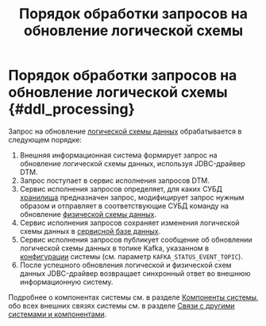 ﻿---
layout: default
title: Порядок обработки запросов на обновление логической схемы
nav_order: 1
parent: Связи с другими системами и компонентами
grand_parent: Обзор понятий, компонентов и связей
has_children: false
has_toc: false
---

# Порядок обработки запросов на обновление логической схемы {#ddl_processing}

Запрос на обновление [логической схемы данных](../../main_concepts/logical_schema/logical_schema.md)
обрабатывается в следующем порядке:
1.  Внешняя информационная система формирует запрос на обновление логической схемы данных, используя 
    JDBC-драйвер DTM.
2.  Запрос поступает в сервис исполнения запросов DTM.
3.  Сервис исполнения запросов определяет, для каких СУБД [хранилища](../../main_concepts/data_storage/data_storage.md)
    предназначен запрос, модифицирует запрос нужным образом и отправляет в соответствующие СУБД команду 
    на обновление [физической схемы данных](../../main_concepts/physical_schema/physical_schema.md).
4.  Сервис исполнения запросов сохраняет изменения логической схемы данных в 
    [сервисной базе данных](../../main_concepts/service_db/service_db.md).
5.  Сервис исполнения запросов публикует сообщение об обновлении логической схемы данных в топике Kafka, 
    указанном в [конфигурации](../../../maintenance/configuration/configuration.md) системы 
    (см. параметр `KAFKA_STATUS_EVENT_TOPIC`).
6.  После успешного обновления логической и физической схем данных JDBC-драйвер возвращает синхронный 
    ответ во внешнюю информационную систему.
    
Подробнее о компонентах системы см. в разделе [Компоненты системы](../../components/components.md), 
обо всех внешних связях системы см. в разделе [Связи с другими системами и компонентами](../interactions.md).